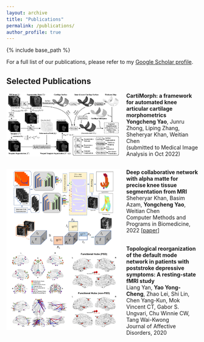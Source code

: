 ```yaml
---
layout: archive
title: "Publications"
permalink: /publications/
author_profile: true
---
```



{% include base_path %}

For a full list of our publications, please refer to my [Google Scholar profile](https://scholar.google.com/citations?user=hXG5NXAAAAAJ&hl=en).

Selected Publications
------

<img align="left" width="300" src="/_pages/publications.assets/paper-CartiMorph-bw.png" style="margin-right: 15px" /> 

**CartiMorph: a framework for automated knee articular cartilage morphometrics**\
**Yongcheng Yao**, Junru Zhong, Liping Zhang, Sheheryar Khan, Weitian Chen\
(submitted to Medical Image Analysis in Oct 2022) <br />
<br />


<img align="left" width="300" src="/_pages/publications.assets/paper-alphaMatte-2022.png" style="margin-right: 15px" /> 

**Deep collaborative network with alpha matte for precise knee tissue segmentation from MRI**\
Sheheryar Khan, Basim Azam, **Yongcheng Yao**, Weitian Chen\
Computer Methods and Programs in Biomedicine, 2022 [[paper](https://www.sciencedirect.com/science/article/abs/pii/S0169260722003455)] <br />
<br />


<img align="left" width="300" src="/_pages/publications.assets/paper-PSD-2020.png" style="margin-right: 15px" /> 

**Topological reorganization of the default mode network in patients with poststroke depressive symptoms: A resting-state fMRI study**\
Liang Yan, **Yao Yong-Cheng**, Zhao Lei, Shi Lin, Chen Yang-Kun, Mok Vincent CT, Gabor S. Ungvari, Chu Winnie CW, Tang Wai-Kwong\
Journal of Affective Disorders, 2020 <br />
<br />



